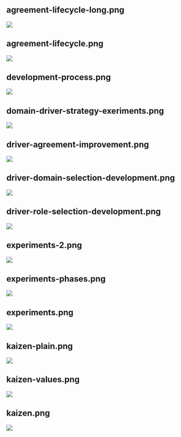 ## agreement-lifecycle-long.png

![](/img/de/evolution/agreement-lifecycle-long.png)

## agreement-lifecycle.png

![](/img/de/evolution/agreement-lifecycle.png)

## development-process.png

![](/img/de/evolution/development-process.png)

## domain-driver-strategy-exeriments.png

![](/img/de/evolution/domain-driver-strategy-exeriments.png)

## driver-agreement-improvement.png

![](/img/de/evolution/driver-agreement-improvement.png)

## driver-domain-selection-development.png

![](/img/de/evolution/driver-domain-selection-development.png)

## driver-role-selection-development.png

![](/img/de/evolution/driver-role-selection-development.png)

## experiments-2.png

![](/img/de/evolution/experiments-2.png)

## experiments-phases.png

![](/img/de/evolution/experiments-phases.png)

## experiments.png

![](/img/de/evolution/experiments.png)

## kaizen-plain.png

![](/img/de/evolution/kaizen-plain.png)

## kaizen-values.png

![](/img/de/evolution/kaizen-values.png)

## kaizen.png

![](/img/de/evolution/kaizen.png)

